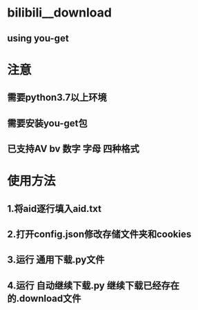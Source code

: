 # bilibili__download
## using you-get

# 注意
## 需要python3.7以上环境
## 需要安装you-get包
## 已支持AV bv 数字 字母 四种格式

# 使用方法
## 1.将aid逐行填入aid.txt
## 2.打开config.json修改存储文件夹和cookies
## 3.运行 通用下载.py文件
## 4.运行 自动继续下载.py 继续下载已经存在的.download文件

